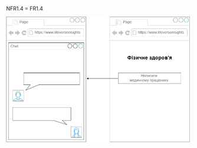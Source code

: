 NFR1.4 = FR1.4

![img](/SoftwareRequirements/1.4-FuncNonFuncRequirements/1.4.4-NFRUserInterfaceOUTPUT/NFR1.4.jpg)
